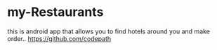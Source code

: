 # my-Restaurants
this is android app that allows you to find hotels around you and make order..
https://github.com/codepath
